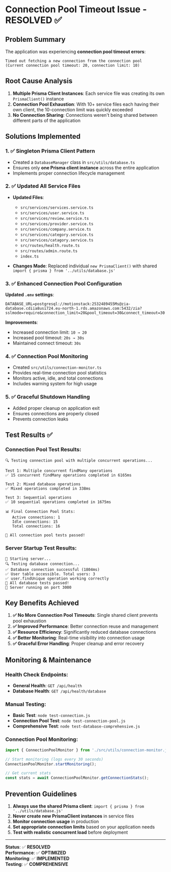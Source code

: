 # Connection Pool Timeout Issue - RESOLVED ✅

## Problem Summary
The application was experiencing **connection pool timeout errors**:
```
Timed out fetching a new connection from the connection pool
(Current connection pool timeout: 20, connection limit: 10)
```

## Root Cause Analysis
1. **Multiple Prisma Client Instances**: Each service file was creating its own `PrismaClient()` instance
2. **Connection Pool Exhaustion**: With 10+ service files each having their own client, the 10-connection limit was quickly exceeded
3. **No Connection Sharing**: Connections weren't being shared between different parts of the application

## Solutions Implemented

### 1. ✅ Singleton Prisma Client Pattern
- Created a `DatabaseManager` class in `src/utils/database.ts`
- Ensures only **one Prisma client instance** across the entire application
- Implements proper connection lifecycle management

### 2. ✅ Updated All Service Files
- **Updated Files**:
  - `src/services/services.service.ts`
  - `src/services/user.service.ts`
  - `src/services/review.service.ts`
  - `src/services/provider.service.ts`
  - `src/services/company.service.ts`
  - `src/services/category.service.ts`
  - `src/services/catagory.service.ts`
  - `src/routes/health.route.ts`
  - `src/routes/admin.route.ts`
  - `index.ts`

- **Changes Made**: Replaced individual `new PrismaClient()` with shared `import { prisma } from '../utils/database.js'`

### 3. ✅ Enhanced Connection Pool Configuration
**Updated `.env` settings**:
```env
DATABASE_URL=postgresql://motionstack:2532489455Ms@zia-database.cdiia8usi724.eu-north-1.rds.amazonaws.com:5432/zia?sslmode=require&connection_limit=20&pool_timeout=30&connect_timeout=30
```

**Improvements**:
- Increased connection limit: `10 → 20`
- Increased pool timeout: `20s → 30s`
- Maintained connect timeout: `30s`

### 4. ✅ Connection Pool Monitoring
- Created `src/utils/connection-monitor.ts`
- Provides real-time connection pool statistics
- Monitors active, idle, and total connections
- Includes warning system for high usage

### 5. ✅ Graceful Shutdown Handling
- Added proper cleanup on application exit
- Ensures connections are properly closed
- Prevents connection leaks

## Test Results ✅

### Connection Pool Test Results:
```
🔍 Testing connection pool with multiple concurrent operations...

Test 1: Multiple concurrent findMany operations
✅ 15 concurrent findMany operations completed in 6165ms

Test 2: Mixed database operations  
✅ Mixed operations completed in 338ms

Test 3: Sequential operations
✅ 10 sequential operations completed in 1675ms

📊 Final Connection Pool Stats:
   Active connections: 1
   Idle connections: 15  
   Total connections: 16

🎉 All connection pool tests passed!
```

### Server Startup Test Results:
```
🚀 Starting server...
🔍 Testing database connection...
✅ Database connection successful (1804ms)
✅ User table accessible. Total users: 3
✅ user.findUnique operation working correctly
🎉 All database tests passed!
🎯 Server running on port 3000
```

## Key Benefits Achieved

1. **✅ No More Connection Pool Timeouts**: Single shared client prevents pool exhaustion
2. **✅ Improved Performance**: Better connection reuse and management
3. **✅ Resource Efficiency**: Significantly reduced database connections
4. **✅ Better Monitoring**: Real-time visibility into connection usage
5. **✅ Graceful Error Handling**: Proper cleanup and error recovery

## Monitoring & Maintenance

### Health Check Endpoints:
- **General Health**: `GET /api/health`
- **Database Health**: `GET /api/health/database`

### Manual Testing:
- **Basic Test**: `node test-connection.js`
- **Connection Pool Test**: `node test-connection-pool.js`
- **Comprehensive Test**: `node test-database-comprehensive.js`

### Connection Pool Monitoring:
```javascript
import { ConnectionPoolMonitor } from './src/utils/connection-monitor.js';

// Start monitoring (logs every 30 seconds)
ConnectionPoolMonitor.startMonitoring();

// Get current stats
const stats = await ConnectionPoolMonitor.getConnectionStats();
```

## Prevention Guidelines

1. **Always use the shared Prisma client**: `import { prisma } from '../utils/database.js'`
2. **Never create new PrismaClient instances** in service files
3. **Monitor connection usage** in production
4. **Set appropriate connection limits** based on your application needs
5. **Test with realistic concurrent load** before deployment

---

**Status**: ✅ **RESOLVED**  
**Performance**: ✅ **OPTIMIZED**  
**Monitoring**: ✅ **IMPLEMENTED**  
**Testing**: ✅ **COMPREHENSIVE**
